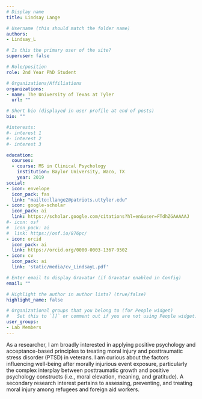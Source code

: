 ```yaml
---
# Display name
title: Lindsay Lange

# Username (this should match the folder name)
authors:
- Lindsay_L

# Is this the primary user of the site?
superuser: false

# Role/position
role: 2nd Year PhD Student

# Organizations/Affiliations
organizations:
- name: The University of Texas at Tyler
  url: ""

# Short bio (displayed in user profile at end of posts)
bio: ""

#interests:
#- interest 1
#- interest 2
#- interest 3

education:
  courses:
  - course: MS in Clinical Psychology
    institution: Baylor University, Waco, TX
    year: 2019  
social:
- icon: envelope
  icon_pack: fas
  link: "mailto:llange2@patriots.uttyler.edu"
- icon: google-scholar
  icon_pack: ai
  link: https://scholar.google.com/citations?hl=en&user=FTdhZGAAAAAJ
#- icon: osf
#  icon_pack: ai
#  link: https://osf.io/876pc/
- icon: orcid
  icon_pack: ai
  link: https://orcid.org/0000-0003-1367-9502
- icon: cv
  icon_pack: ai
  link: 'static/media/cv_LindsayL.pdf'

# Enter email to display Gravatar (if Gravatar enabled in Config)
email: ""

# Highlight the author in author lists? (true/false)
highlight_name: false

# Organizational groups that you belong to (for People widget)
#   Set this to `[]` or comment out if you are not using People widget.
user_groups:
- Lab Members
---
```

As a researcher, I am broadly interested in applying positive psychology and acceptance-based principles to treating moral injury and posttraumatic stress disorder (PTSD) in veterans. I am curious about the factors influencing well-being after morally injurious event exposure, particularly the complex interplay between posttraumatic growth and positive psychology constructs (i.e., moral elevation, meaning, and gratitude). A secondary research interest pertains to assessing, preventing, and treating moral injury among refugees and foreign aid workers. 
